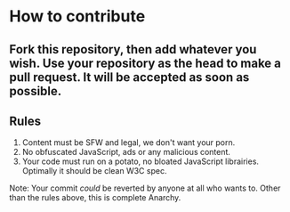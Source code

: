 # How to contribute
Fork this repository, then add whatever you wish. Use your repository as the head to make a pull request. It will be accepted as soon as possible.
----
## Rules
1. Content must be SFW and legal, we don't want your porn.
2. No obfuscated JavaScript, ads or any malicious content.
3. Your code must run on a potato, no bloated JavaScript librairies. Optimally it should be clean W3C spec.

Note: Your commit *could* be reverted by anyone at all who wants to. Other than the rules above, this is complete Anarchy.
